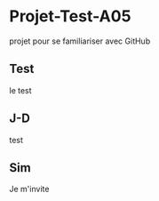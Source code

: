# Projet-Test-A05
projet pour se familiariser avec GitHub
## Test
le test
## J-D
test
## Sim
Je m'invite

